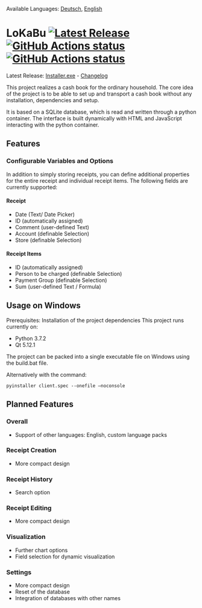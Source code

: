 Available Languages: [Deutsch](../master/README_DE.md), [English](../master/README.md)
# LoKaBu [![Latest Release](https://img.shields.io/github/v/release/H0rn0chse/LoKaBu.svg)](https://github.com/H0rn0chse/LoKaBu/releases/latest) [![GitHub Actions status](https://github.com/H0rn0chse/LoKaBu/workflows/Release/badge.svg)](https://github.com/H0rn0chse/LoKaBu/actions?query=workflow%3ARelease) [![GitHub Actions status](https://github.com/H0rn0chse/LoKaBu/workflows/Test/badge.svg)](https://github.com/H0rn0chse/LoKaBu/actions?query=workflow%3ATest)
Latest Release: [Installer.exe](https://github.com/H0rn0chse/LoKaBu/releases/latest/download/lokabu-Installer.exe) - [Changelog](https://github.com/H0rn0chse/LoKaBu/releases/latest)

This project realizes a cash book for the ordinary household. The core idea of the project is to be able to set up and transport a cash book without any installation, dependencies and setup.

It is based on a SQLite database, which is read and written through a python container. The interface is built dynamically with HTML and JavaScript interacting with the python container.
## Features
### Configurable Variables and Options
In addition to simply storing receipts, you can define additional properties for the entire receipt and individual receipt items. The following fields are currently supported:
#### Receipt
  * Date (Text/ Date Picker)
  * ID (automatically assigned)
  *	Comment (user-defined Text)
  *	Account (definable Selection)
  *	Store (definable Selection)
#### Receipt Items
  *	ID (automatically assigned)
  *	Person to be charged (definable Selection)
  *	Payment Group (definable Selection)
  *	Sum (user-defined Text / Formula)
## Usage on Windows
Prerequisites: Installation of the project dependencies
This project runs currently on:
   * Python 3.7.2
   * Qt 5.12.1

The project can be packed into a single executable file on Windows using the build.bat file.

Alternatively with the command:

```
pyinstaller client.spec --onefile –noconsole
```
## Planned Features
### Overall
  *	Support of other languages: English, custom language packs
### Receipt Creation
  *	More compact design
### Receipt History
  *	Search option
### Receipt Editing
  *	More compact design
### Visualization
  *	Further chart options
  *	Field selection for dynamic visualization
### Settings
  *	More compact design
  *	Reset of the database
  *	Integration of databases with other names
